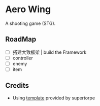 # Aero Wing

A shooting game (STG).

## RoadMap

- [ ] 搭建大致框架 | build the Framework
- [ ] controller
- [ ] enemy
- [ ] item

## Credits

- Using [template](https://github.com/supertorpe/vite-phaser-starter) provided by supertorpe
